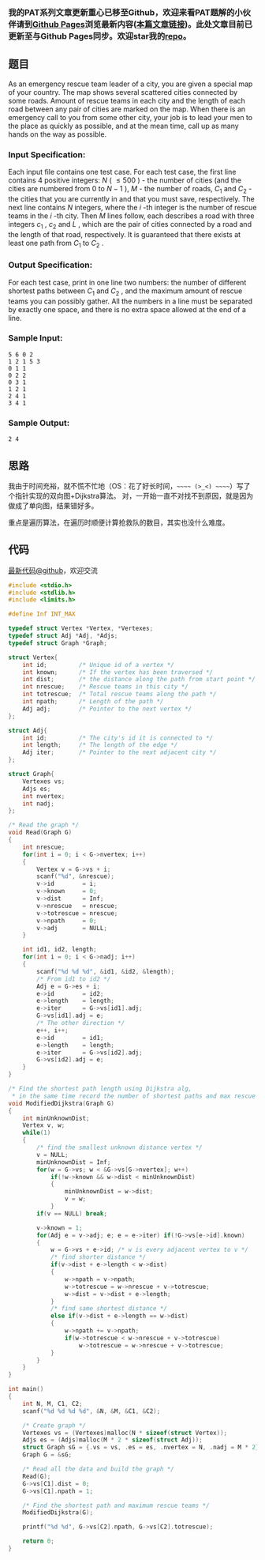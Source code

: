 ### 我的PAT系列文章更新重心已移至Github，欢迎来看PAT题解的小伙伴请到[Github Pages](https://oliverlew.github.io/PAT)浏览最新内容([本篇文章链接](https://oliverlew.github.io/PAT/Advanced/1003.html))。此处文章目前已更新至与Github Pages同步。欢迎star我的[repo](https://github.com/OliverLew/PAT)。

## 题目

As an emergency rescue team leader of a city, you are given a special map of
your country. The map shows several scattered cities connected by some roads.
Amount of rescue teams in each city and the length of each road between any
pair of cities are marked on the map. When there is an emergency call to you
from some other city, your job is to lead your men to the place as quickly as
possible, and at the mean time, call up as many hands on the way as possible.

### Input Specification:

Each input file contains one test case. For each test case, the first line
contains 4 positive integers: $N$ ( $\le 500$ ) - the number of cities (and
the cities are numbered from 0 to $N-1$ ), $M$ - the number of roads, $C_1$
and $C_2$ - the cities that you are currently in and that you must save,
respectively. The next line contains $N$ integers, where the $i$ -th integer
is the number of rescue teams in the $i$ -th city. Then $M$ lines follow, each
describes a road with three integers $c_1$ , $c_2$ and $L$ , which are the
pair of cities connected by a road and the length of that road, respectively.
It is guaranteed that there exists at least one path from $C_1$ to $C_2$ .

### Output Specification:

For each test case, print in one line two numbers: the number of different
shortest paths between $C_1$ and $C_2$ , and the maximum amount of rescue
teams you can possibly gather. All the numbers in a line must be separated by
exactly one space, and there is no extra space allowed at the end of a line.

### Sample Input:

    
    
    5 6 0 2
    1 2 1 5 3
    0 1 1
    0 2 2
    0 3 1
    1 2 1
    2 4 1
    3 4 1
    

### Sample Output:

    
    
    2 4
    



## 思路


我由于时间充裕，就不慌不忙地（OS：花了好长时间，`~~~~ (>_<) ~~~~`）写了个指针实现的双向图+Dijkstra算法。
对，一开始一直不对找不到原因，就是因为做成了单向图，结果错好多。

重点是遍历算法，在遍历时顺便计算抢救队的数目，其实也没什么难度。


## 代码

[最新代码@github](https://github.com/OliverLew/PAT/blob/master/PATAdvanced/1003.c)，欢迎交流
```c
#include <stdio.h>
#include <stdlib.h>
#include <limits.h>

#define Inf INT_MAX

typedef struct Vertex *Vertex, *Vertexes;
typedef struct Adj *Adj, *Adjs;
typedef struct Graph *Graph;

struct Vertex{
    int id;         /* Unique id of a vertex */
    int known;      /* If the vertex has been traversed */
    int dist;       /* the distance along the path from start point */
    int nrescue;    /* Rescue teams in this city */
    int totrescue;  /* Total rescue teams along the path */
    int npath;      /* Length of the path */
    Adj adj;        /* Pointer to the next vertex */
};

struct Adj{
    int id;         /* The city's id it is connected to */
    int length;     /* The length of the edge */
    Adj iter;       /* Pointer to the next adjacent city */
};

struct Graph{
    Vertexes vs;
    Adjs es;
    int nvertex;
    int nadj;
};

/* Read the graph */
void Read(Graph G)
{
    int nrescue;
    for(int i = 0; i < G->nvertex; i++)
    {
        Vertex v = G->vs + i;
        scanf("%d", &nrescue);
        v->id        = i;
        v->known     = 0;
        v->dist      = Inf;
        v->nrescue   = nrescue;
        v->totrescue = nrescue;
        v->npath     = 0;
        v->adj       = NULL;
    }

    int id1, id2, length;
    for(int i = 0; i < G->nadj; i++)
    {
        scanf("%d %d %d", &id1, &id2, &length);
        /* From id1 to id2 */
        Adj e = G->es + i;
        e->id        = id2;
        e->length    = length;
        e->iter      = G->vs[id1].adj;
        G->vs[id1].adj = e;
        /* The other direction */
        e++, i++;
        e->id        = id1;
        e->length    = length;
        e->iter      = G->vs[id2].adj;
        G->vs[id2].adj = e;
    }
}

/* Find the shortest path length using Dijkstra alg,
 * in the same time record the number of shortest paths and max rescue teams */
void ModifiedDijkstra(Graph G)
{
    int minUnknownDist;
    Vertex v, w;
    while(1)
    {
        /* find the smallest unknown distance vertex */
        v = NULL;
        minUnknownDist = Inf;
        for(w = G->vs; w < &G->vs[G->nvertex]; w++)
            if(!w->known && w->dist < minUnknownDist)
            {
                minUnknownDist = w->dist;
                v = w;
            }
        if(v == NULL) break;

        v->known = 1;
        for(Adj e = v->adj; e; e = e->iter) if(!G->vs[e->id].known)
        {
            w = G->vs + e->id; /* w is every adjacent vertex to v */
            /* find shorter distance */
            if(v->dist + e->length < w->dist)
            {
                w->npath = v->npath;
                w->totrescue = w->nrescue + v->totrescue;
                w->dist = v->dist + e->length;
            }
            /* find same shortest distance */
            else if(v->dist + e->length == w->dist)
            {
                w->npath += v->npath;
                if(w->totrescue < w->nrescue + v->totrescue)
                    w->totrescue = w->nrescue + v->totrescue;
            }
        }
    }
}

int main()
{
    int N, M, C1, C2;
    scanf("%d %d %d %d", &N, &M, &C1, &C2);

    /* Create graph */
    Vertexes vs = (Vertexes)malloc(N * sizeof(struct Vertex));
    Adjs es = (Adjs)malloc(M * 2 * sizeof(struct Adj));
    struct Graph sG = {.vs = vs, .es = es, .nvertex = N, .nadj = M * 2};
    Graph G = &sG;

    /* Read all the data and build the graph */
    Read(G);
    G->vs[C1].dist = 0;
    G->vs[C1].npath = 1;

    /* Find the shortest path and maximum rescue teams */
    ModifiedDijkstra(G);

    printf("%d %d", G->vs[C2].npath, G->vs[C2].totrescue);

    return 0;
}
```